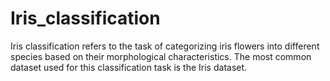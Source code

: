 # Iris_classification
Iris classification refers to the task of categorizing iris flowers into different species based on their morphological characteristics. The most common dataset used for this classification task is the Iris dataset.
